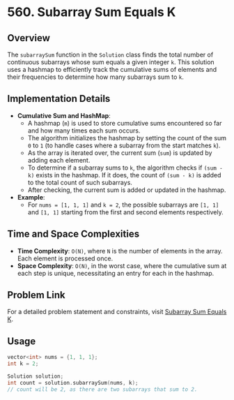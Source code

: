 # 560. Subarray Sum Equals K

## Overview
The `subarraySum` function in the `Solution` class finds the total number of continuous subarrays whose sum equals a given integer `k`. This solution uses a hashmap to efficiently track the cumulative sums of elements and their frequencies to determine how many subarrays sum to `k`.

## Implementation Details
- **Cumulative Sum and HashMap**:
  - A hashmap (`m`) is used to store cumulative sums encountered so far and how many times each sum occurs.
  - The algorithm initializes the hashmap by setting the count of the sum `0` to `1` (to handle cases where a subarray from the start matches `k`).
  - As the array is iterated over, the current sum (`sum`) is updated by adding each element.
  - To determine if a subarray sums to `k`, the algorithm checks if `(sum - k)` exists in the hashmap. If it does, the count of `(sum - k)` is added to the total count of such subarrays.
  - After checking, the current sum is added or updated in the hashmap.
- **Example**:
  - For `nums = [1, 1, 1]` and `k = 2`, the possible subarrays are `[1, 1]` and `[1, 1]` starting from the first and second elements respectively.

## Time and Space Complexities
- **Time Complexity**: `O(N)`, where `N` is the number of elements in the array. Each element is processed once.
- **Space Complexity**: `O(N)`, in the worst case, where the cumulative sum at each step is unique, necessitating an entry for each in the hashmap.

## Problem Link
For a detailed problem statement and constraints, visit [Subarray Sum Equals K](https://leetcode.com/problems/subarray-sum-equals-k/).

## Usage
```cpp
vector<int> nums = {1, 1, 1};
int k = 2;

Solution solution;
int count = solution.subarraySum(nums, k);
// count will be 2, as there are two subarrays that sum to 2.
